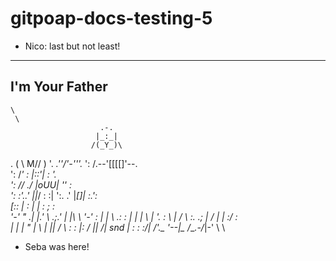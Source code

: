 # gitpoap-docs-testing-5

- Nico: last but not least!


 ----------- 
I'm Your Father 
 ----------- 
    \   
     \
                        .-.
                       |_:_|
                      /(_Y_)\
 .                   ( \ M// )
  '.               _.''/'-'''._
    ':            /.--'[[[[]'--.\
      ':        /_'  : |::'| :  '.\
        ':     //   ./ |oUU| ''  :\
          ':  _:'..'  |___|_/ :   :|
            ':.  .'  |_[___]_|  :.':\
             [:: |  :  | |  :   ; : \
              '-'   " .| |.' \ .;.' |
              |\    \ '-'   :       |
              |  \   \.:    :   |   |
              |   \  |  '.   :    \ |
              /       \  :. .;       |
             /     |   |  :__/     :  \
            |  |   |    "   | \  |   ||
           /   \  : :  |:   /  |__|   /|
       snd |     : : :_/_|  /'._  '--|_
           /___.-/_|-'   \  \
                                                     


- Seba was here!